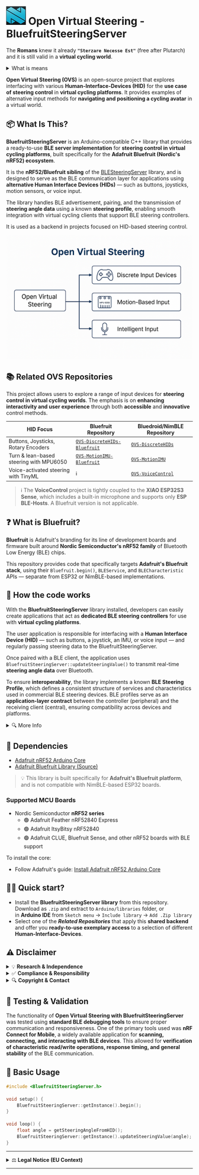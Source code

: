 # <img src="/media/Nordic_Icon.png" width="53" height="50" align="bottom" alt="Nordic Icon"> Open Virtual Steering - BluefruitSteeringServer
The **Romans** knew it already **`"Sterzare Necesse Est"`** (free after Plutarch) and it is still valid in a **virtual cycling world**.<br>
<details><summary>What is means</summary>
    
The original quote **Navigare Necesse Est** ("Navigation is Necessary"), was humourously adapted here, by replacing **Navigare** with the Italian verb for [**steering**](https://en.wiktionary.org/wiki/sterzare), aligning it with the project's theme.

</details>

**Open Virtual Steering (OVS)** is an open-source project that explores interfacing with various **Human-Interface-Devices (HID)** for the **use case of steering control** in **virtual cycling platforms**.
It provides examples of alternative input methods for **navigating and positioning a cycling avatar** in a virtual world. 

## 📦 What Is This?

**BluefruitSteeringServer** is an Arduino-compatible C++ library that provides a ready-to-use **BLE server implementation** for **steering control in virtual cycling platforms**, built specifically for the **Adafruit Bluefruit (Nordic's nRF52) ecosystem**.

It is the **nRF52/Bluefruit sibling** of the [BLESteeringServer](https://github.com/Berg0162/BLE-Steering-Server) library, and is designed to serve as the BLE communication layer for applications using **alternative Human Interface Devices (HIDs)** — such as buttons, joysticks, motion sensors, or voice input.

The library handles BLE advertisement, pairing, and the transmission of **steering angle data** using a known **steering profile**, enabling smooth integration with virtual cycling clients that support BLE steering controllers.

It is used as a backend in projects focused on HID-based steering control.

![Open Virtual Steering Diagram](/media/OpenVirtualSteering_Overview.png)

## 📚 Related OVS Repositories

This project allows users to explore a range of input devices for **steering control in virtual cycling worlds**. The emphasis is on **enhancing interactivity and user experience** through both **accessible** and **innovative** control methods.

| HID Focus | Bluefruit Repository | Bluedroid/NimBLE Repository |
|-----------|-------------------|----------------------|
| Buttons, Joysticks, Rotary Encoders | [`OVS-DiscreteHIDs-Bluefruit`](https://github.com/Berg0162/Open-Virtual-Steering-DiscreteHID-Bluefruit) | [`OVS-DiscreteHIDs`](https://github.com/Berg0162/Open-Virtual-Steering-DiscreteHID) | 
| Turn & lean-based steering with MPU6050 | [`OVS-MotionIMU-Bluefruit`](https://github.com/Berg0162/Open-Virtual-Steering-MotionIMU-Bluefruit) | [`OVS-MotionIMU`](https://github.com/Berg0162/Open-Virtual-Steering-MotionIMU) |
| Voice-activated steering with TinyML | ℹ️ | [`OVS-VoiceControl`](https://github.com/Berg0162/Open-Virtual-Steering-VoiceControl) | 
> ℹ️ The **VoiceControl** project is tightly coupled to the **XIAO ESP32S3 Sense**, which includes a built-in microphone and supports only **ESP BLE-Hosts**. A Bluefruit version is not applicable.

## ❓ What is Bluefruit?

**Bluefruit** is Adafruit's branding for its line of development boards and firmware built around **Nordic Semiconductor's nRF52 family** of Bluetooth Low Energy (BLE) chips.

This repository provides code that specifically targets **Adafruit's Bluefruit stack**, using their `Bluefruit.begin()`, `BLEService`, and `BLECharacteristic` APIs — separate from ESP32 or NimBLE-based implementations.

## 🔧 How the code works

With the **BluefruitSteeringServer** library installed, developers can easily create applications that act as **dedicated BLE steering controllers** for use with **virtual cycling platforms**.

The user application is responsible for interfacing with a **Human Interface Device (HID)** — such as buttons, a joystick, an IMU, or voice input — and regularly passing steering data to the BluefruitSteeringServer.

Once paired with a BLE client, the application uses `BluefruitSteeringServer::updateSteeringValue()` to transmit real-time **steering angle data** over Bluetooth.

To ensure **interoperability**, the library implements a known **BLE Steering Profile**, which defines a consistent structure of services and characteristics used in commercial BLE steering devices. BLE profiles serve as an **application-layer contract** between the controller (peripheral) and the receiving client (central), ensuring compatibility across devices and platforms.

<details>
<summary>🔍 More Info</summary>
    
[Introduction on BLE profiles, services, characteristics, device roles and network topology](https://embeddedcentric.com/lesson-2-ble-profiles-services-characteristics-device-roles-and-network-topology/)

</details>

## 🧱 Dependencies

+ [Adafruit nRF52 Arduino Core](https://github.com/adafruit/Adafruit_nRF52_Arduino)
+ [Adafruit Bluefruit Library (Source)](https://github.com/adafruit/Adafruit_nRF52_Arduino/tree/master/libraries/Bluefruit52Lib)

> 💡 This library is built specifically for **Adafruit's Bluefruit platform**, and is not compatible with NimBLE-based ESP32 boards.

### **Supported MCU Boards**
+ Nordic Semiconductor **nRF52 series**
  - 🟢 Adafruit Feather nRF52840 Express
  - 🟢 Adafruit ItsyBitsy nRF52840
  - 🟢 Adafruit CLUE, Bluefruit Sense, and other nRF52 boards with BLE support

To install the core:
- Follow Adafruit's guide: [Install Adafruit nRF52 Arduino Core](https://learn.adafruit.com/bluefruit-nrf52-feather-learning-guide/arduino-bsp-setup)

## 🚴‍♂️ Quick start?

+ Install the **BluefruitSteeringServer library** from this repository. Download as `.zip` and extract to `Arduino/libraries` folder, or <br>in <b>Arduino IDE</b> from `Sketch menu` -> `Include library` -> `Add .Zip library`<br>
+ Select one of the _**Related Repositories**_ that apply this **shared backend** and offer you **ready-to-use exemplary access** to a selection of different **Human-Interface-Devices**.

## ⚠️ Disclaimer
<details>
<summary> 💡 <b>Research & Independence</b></summary>
This project is <b>not affiliated with, endorsed by, or associated with any commercial virtual cycling platform or steering device manufacturer</b>. It is a <b>research and interoperability</b> initiative designed to explore <b>alternative human interface methods</b> in the context of indoor cycling. All development is conducted independently for <b>educational and experimental purposes</b>.
</details>
<details>
<summary> ✅ <b>Compliance & Responsibility</b></summary> 
This repository does <b>not include or promote any circumvention of technological protection measures</b>, reverse engineering of proprietary software, or unauthorized access to restricted systems. Users are <b>solely responsible</b> for ensuring that their use of this code complies with <b>local laws, software licenses, and platform terms of service</b>.
</details>
<details>
<summary> 🔍 <b>Copyright & Contact</b></summary>
If you are a <b>rights holder</b> and believe that this project includes content that <b>violates your intellectual property rights</b>, please <b>open an issue</b> on this repository to initiate a respectful review. We are committed to responding promptly and, if appropriate, taking corrective action.
</details>

## 🧪 Testing & Validation
The functionality of **Open Virtual Steering with BluefruitSteeringServer** was tested using **standard BLE debugging tools** to ensure proper communication and responsiveness. One of the primary tools used was **nRF Connect for Mobile**, a widely available application for **scanning, connecting, and interacting with BLE devices**. This allowed for **verification of characteristic read/write operations, response timing, and general stability** of the BLE communication.  

## 🔧 Basic Usage

```cpp
#include <BluefruitSteeringServer.h>

void setup() {
    BluefruitSteeringServer::getInstance().begin();
}

void loop() {
    float angle = getSteeringAngleFromHID();
    BluefruitSteeringServer::getInstance().updateSteeringValue(angle);
}
```
---

<details>
<summary>⚖️ <b>Legal Notice (EU Context)</b></summary>

This project is developed and published in accordance with **EU directives** that recognize the right to study, test, and develop software components for the purpose of achieving **interoperability** (e.g., Directive 2009/24/EC on the legal protection of computer programs, Article 6).  

No part of this project is intended to **infringe upon intellectual property rights** or violate technological protection measures. All content is shared in good faith under the belief that it falls within the bounds of **legitimate research, reverse engineering for interoperability, and fair use under EU law**.  

Users must ensure their own compliance with **national implementations of EU directives**, and are responsible for how they apply or modify this code.

</details>

---
